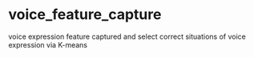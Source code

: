 # voice_feature_capture
voice expression feature captured and select correct situations of voice expression via K-means
